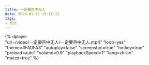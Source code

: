```yaml
---
title: 一定要目中无人
date: 2024-01-11 13:11:11
tags:
- 成长
---
```


{%
    dplayer     
    "url=/video/一定要目中无人/一定要目中无人.mp4"
    "loop=yes"
    "theme=#FADFA3"
    "autoplay=false"
    "screenshot=true"
    "hotkey=true"
    "preload=auto"
    "volume=0.9"
    "playbackSpeed=1"
    "lang=zh-cn"
    "mutex=true"
%}
